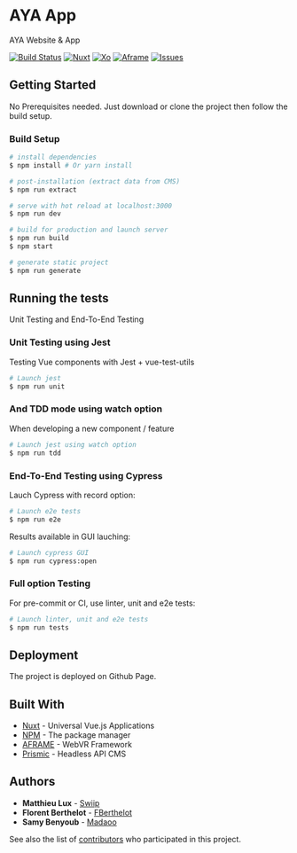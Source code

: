 # AYA App
AYA Website & App

[![Build Status](https://travis-ci.org/aya-experience/aya-experience.github.io.svg?branch=prod)](https://travis-ci.org/aya-experience/aya-experience.github.io)
[![Nuxt](https://img.shields.io/badge/nuxt-%5E1.1.1-brightgreen.svg)](https://github.com/nuxt/nuxt.js)
[![Xo](https://img.shields.io/badge/code%20style-xo-ff69b4.svg)](https://github.com/xojs/xo)
[![Aframe](https://img.shields.io/badge/aframe-%5E0.8.0-ff69b4.svg)](https://github.com/aframevr/aframe)
[![Issues](https://img.shields.io/github/issues/aya-experience/aya-experience.github.io/.svg)](https://github.com/aya-experience/aya-experience.github.io/issues)


## Getting Started

No Prerequisites needed. Just download or clone the project then follow the build setup.

### Build Setup

``` bash
# install dependencies
$ npm install # Or yarn install

# post-installation (extract data from CMS)
$ npm run extract

# serve with hot reload at localhost:3000
$ npm run dev

# build for production and launch server
$ npm run build
$ npm start

# generate static project
$ npm run generate
```

## Running the tests

Unit Testing and End-To-End Testing

### Unit Testing using Jest

Testing Vue components with Jest + vue-test-utils

``` bash
# Launch jest
$ npm run unit
```

### And TDD mode using watch option

When developing a new component / feature

``` bash
# Launch jest using watch option
$ npm run tdd
```

### End-To-End Testing using Cypress
Lauch Cypress with record option:

``` bash
# Launch e2e tests
$ npm run e2e
```

Results available in GUI lauching:
``` bash
# Launch cypress GUI
$ npm run cypress:open
```

### Full option Testing
For pre-commit or CI, use linter, unit and e2e tests:

``` bash
# Launch linter, unit and e2e tests
$ npm run tests
```

## Deployment

The project is deployed on Github Page.

## Built With

* [Nuxt](https://nuxtjs.org/guide) - Universal Vue.js Applications
* [NPM](https://www.npmjs.com/) - The package manager
* [AFRAME](https://aframe.io/docs/0.8.0/introduction/) - WebVR Framework
* [Prismic](https://prismic.io/) - Headless API CMS 


## Authors

* **Matthieu Lux** - [Swiip](https://github.com/Swiip)
* **Florent Berthelot** - [FBerthelot](https://github.com/FBerthelot)
* **Samy Benyoub** - [Madaoo](https://github.com/Madaoo)


See also the list of [contributors](https://github.com/aya-experience/aya-experience.github.io/graphs/contributors) who participated in this project.

